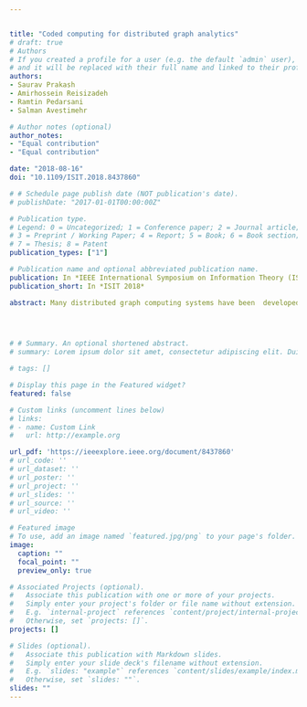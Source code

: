 ```yaml
---


title: "Coded computing for distributed graph analytics"
# draft: true
# Authors
# If you created a profile for a user (e.g. the default `admin` user), write the username (folder name) here 
# and it will be replaced with their full name and linked to their profile.
authors:
- Saurav Prakash
- Amirhossein Reisizadeh
- Ramtin Pedarsani
- Salman Avestimehr

# Author notes (optional)
author_notes:
- "Equal contribution"
- "Equal contribution"

date: "2018-08-16"
doi: "10.1109/ISIT.2018.8437860"

# # Schedule page publish date (NOT publication's date).
# publishDate: "2017-01-01T00:00:00Z"

# Publication type.
# Legend: 0 = Uncategorized; 1 = Conference paper; 2 = Journal article;
# 3 = Preprint / Working Paper; 4 = Report; 5 = Book; 6 = Book section;
# 7 = Thesis; 8 = Patent
publication_types: ["1"]

# Publication name and optional abbreviated publication name.
publication: In *IEEE International Symposium on Information Theory (ISIT), 2018*
publication_short: In *ISIT 2018*

abstract: Many distributed graph computing systems have been  developed recently for efficient processing of massive graphs. These systems require many messages to be exchanged among computing machines at each step of the computation, making *communication bandwidth* a major performance bottleneck. We present a *coded computing* framework that systematically injects redundancy in the computation phase to enable coding opportunities in the communication phase thus reducing the communication load substantially. Specifically, we propose coded schemes that  enable an inverse-linear trade-off (asymptotically) between *computation load* and *average communication load* for Erdös-Rényi (ER) random graph. The proposed scheme for ER graph is shown to be optimal asymptotically as the graph size $n\rightarrow \infty$. For finite $n$, we demonstrate via numerical analysis that for a given computation load $r$, i.e. when each graph vertex is carefully stored at $r$ servers, the proposed scheme slashes the average communication load by (nearly) $r$. 

 


# # Summary. An optional shortened abstract.
# summary: Lorem ipsum dolor sit amet, consectetur adipiscing elit. Duis posuere tellus ac convallis placerat. Proin tincidunt magna sed ex sollicitudin condimentum.

# tags: []

# Display this page in the Featured widget?
featured: false

# Custom links (uncomment lines below)
# links:
# - name: Custom Link
#   url: http://example.org

url_pdf: 'https://ieeexplore.ieee.org/document/8437860'
# url_code: ''
# url_dataset: ''
# url_poster: ''
# url_project: ''
# url_slides: ''
# url_source: ''
# url_video: ''

# Featured image
# To use, add an image named `featured.jpg/png` to your page's folder. 
image:
  caption: ""
  focal_point: ""
  preview_only: true

# Associated Projects (optional).
#   Associate this publication with one or more of your projects.
#   Simply enter your project's folder or file name without extension.
#   E.g. `internal-project` references `content/project/internal-project/index.md`.
#   Otherwise, set `projects: []`.
projects: []

# Slides (optional).
#   Associate this publication with Markdown slides.
#   Simply enter your slide deck's filename without extension.
#   E.g. `slides: "example"` references `content/slides/example/index.md`.
#   Otherwise, set `slides: ""`.
slides: ""
---
```



<!-- {{% callout note %}}
Click the *Cite* button above to demo the feature to enable visitors to import publication metadata into their reference management software.
{{% /callout %}}

{{% callout note %}}
Create your slides in Markdown - click the *Slides* button to check out the example.
{{% /callout %}}

Supplementary notes can be added here, including [code, math, and images](https://wowchemy.com/docs/writing-markdown-latex/). -->
